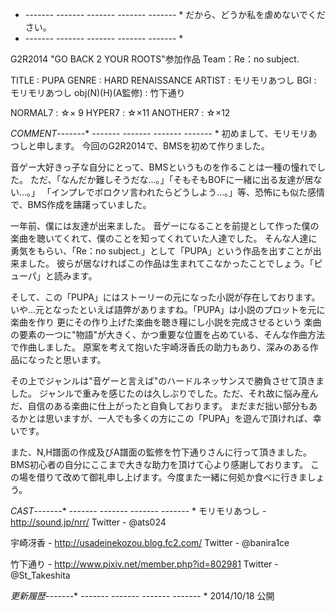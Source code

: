 * *-------* *-------* *-------* *-------* *-------* *
だから、どうか私を虐めないでください。
* *-------* *-------* *-------* *-------* *-------* *

G2R2014 "GO BACK 2 YOUR ROOTS"参加作品
Team：Re：no subject.

TITLE : PUPA
GENRE : HARD RENAISSANCE
ARTIST : モリモリあつし
BGI : モリモリあつし
obj(N)(H)(A監修) : 竹下通り

NORMAL7 : ☆× 9
HYPER7 : ☆×11
ANOTHER7 : ☆×12

*COMMENT*-------* *-------* *-------* *-------* *-------* *
初めまして、モリモリあつしと申します。
今回のG2R2014で、BMSを初めて作りました。

音ゲー大好きっ子な自分にとって、BMSというものを作ることは一種の憧れでした。
ただ、「なんだか難しそうだな…。」「そもそもBOFに一緒に出る友達が居ない…。」
「インプレでボロクソ言われたらどうしよう…。」等、恐怖にも似た感情で、BMS作成を躊躇っていました。

一年前、僕には友達が出来ました。
音ゲーになることを前提として作った僕の楽曲を聴いてくれて、僕のことを知ってくれていた人達でした。
そんな人達に勇気をもらい、「Re：no subject.」として「PUPA」という作品を出すことが出来ました。
彼らが居なければこの作品は生まれてこなかったことでしょう。「ピューパ」と読みます。

そして、この「PUPA」にはストーリーの元になった小説が存在しております。
いや…元となったといえば語弊がありますね。「PUPA」は小説のプロットを元に楽曲を作り
更にその作り上げた楽曲を聴き糧にし小説を完成させるという
楽曲の要素の一つに"物語"が大きく、かつ重要な位置を占めている、そんな作曲方法で作曲しました。
原案を考えて抱いた宇崎冴香氏の助力もあり、深みのある作品になったと思います。

その上でジャンルは"音ゲーと言えば"のハードルネッサンスで勝負させて頂きました。
ジャンルで重みを感じたのは久しぶりでした。ただ、それ故に悩み産んだ、自信のある楽曲に仕上がったと自負しております。
まだまだ拙い部分もあるかとは思いますが、一人でも多くの方にこの「PUPA」を遊んで頂ければ、幸いです。

また、N,H譜面の作成及びA譜面の監修を竹下通りさんに行って頂きました。
BMS初心者の自分にここまで大きな助力を頂けて心より感謝しております。
この場を借りて改めて御礼申し上げます。今度また一緒に何処か食べに行きましょう。

*CAST*-------* *-------* *-------* *-------* *-------* *
モリモリあつし - http://sound.jp/nrr/
Twitter - @ats024

宇崎冴香 - http://usadeinekozou.blog.fc2.com/
Twitter - @banira1ce

竹下通り - http://www.pixiv.net/member.php?id=802981
Twitter - @St_Takeshita

*更新履歴*-------* *-------* *-------* *-------* *-------* *
2014/10/18 公開